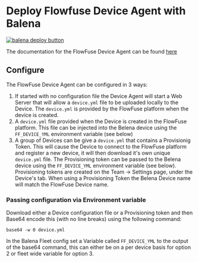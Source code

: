 # Deploy Flowfuse Device Agent with Balena

[![balena deploy button](https://www.balena.io/deploy.svg)](https://dashboard.balena-cloud.com/deploy?repoUrl=https://github.com/flowfuse/device-agent&https://github.com/flowfuse/device-agent/balena/balena.yml)

The documentation for the FlowFuse Device Agent can be found [here](https://flowfuse.com/docs/device-agent/introduction/)

## Configure

The FlowFuse Device Agent can be configured in 3 ways:

 1. If started with no configuration file the Device Agent will start a Web Server that will allow a `device.yml` file to be uploaded locally to the Device. The `device.yml` is provided by the FlowFuse platform when the device is created.
 2. A `device.yml` file provided when the Device is created in the FlowFuse platform. This file can be injected into the Belena device using the `FF_DEVICE_YML` environment variable (see below)
 3. A group of Devices can be give a `device.yml` that contains a Provisionig Token. This will cause the Device to connect to the FlowFuse platform and register a new device, it will then download it's own unique `device.yml` file. The Provisioning token can be passed to the Belena device using the `FF_DEVICE_YML` environment variable (see below). Provisioning tokens are created on the Team -> Settings page, under the Device's tab.
    When using a Provisioning Token the Belena Device name will match the FlowFuse Device name.

### Passing configuration via Environment variable

Download either a Device configuration file or a Provisioning token and then Base64 encode this (with no line breaks) using the following command:

```
base64 -w 0 device.yml
```

In the Balena Fleet config set a Variable called `FF_DEVICE_YML` to the output of the base64 command, this can either be on a per device basis for option 2 or fleet wide variable for option 3.

